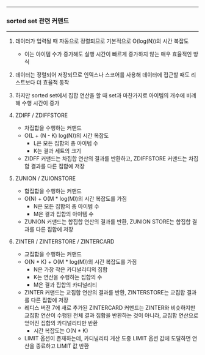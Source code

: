 -----
### sorted set 관련 커맨드
-----
1. 데이터가 입력될 때 자동으로 정렬되므로 기본적으로 O(log(N))의 시간 복잡도
   - 이는 아이템 수가 증가해도 실행 시간이 빠르게 증가하지 않는 매우 효율적인 방식
2. 데이터는 정렬되어 저장되므로 인덱스나 스코어를 사용해 데이터에 접근할 때도 리스트보다 더 효율적 동작
3. 하지만 sorted set에서 집합 연산을 할 때 set과 마찬가지로 아이템의 개수에 비례해 수행 시간이 증가
4. ZDIFF / ZDIFFSTORE
   - 차집합을 수행하는 커맨드
   - O(L + (N - K) log(N))의 시간 복잡도
     + L은 모든 집합의 총 아이템 수
     + K는 결과 세트의 크기
   - ZIDFF 커맨드는 차집합 연산의 결과를 반환하고, ZDIFFSTORE 커맨드는 차집합 결과를 다른 집합에 저장

5. ZUNION / ZUIONSTORE
   - 합집합을 수행하는 커맨드
   - O(N) + O(M * log(M))의 시간 복잡도를 가짐
     + N은 모든 집합의 총 아이템 수
     + M은 결과 집합의 아이템 수
   - ZUNION 커맨드는 합집합 연산의 결과를 반환, ZUNION STORE는 합집합 결과를 다른 집합에 저장
     
6. ZINTER / ZINTERSTORE / ZINTERCARD
   - 교집합을 수행하는 커맨드
   - O(N * K) + O(M * log(M))의 시간 복잡도를 가짐
     + N은 가장 작은 카디널리티의 집합
     + K는 연산을 수행하는 집합의 수
     + M은 결과 집합의 카디널리티
   - ZINTER 커맨드는 교집합 연산의 결과를 반환, ZINTERSTORE는 교집합 결과를 다른 집합에 저장
   - 레디스 버전 7에 새로 추가된 ZINTERCARD 커맨드는 ZINTER와 비슷하지만 교집합 연산이 수행된 전체 결과 집합을 반환하는 것이 아니라, 교집합 연산으로 얻어진 집합의 카디널리티만 반환
     + 시간 복잡도는 O(N * K)
   - LIMIT 옵션이 존재하는데, 카디널리티 게산 도중 LIMIT 옵션 값에 도달하면 연산을 종료하고 LIMIT 값 반환
